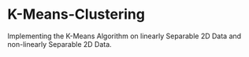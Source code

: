 # K-Means-Clustering
Implementing the K-Means Algorithm on linearly Separable 2D Data and non-linearly Separable 2D Data.
